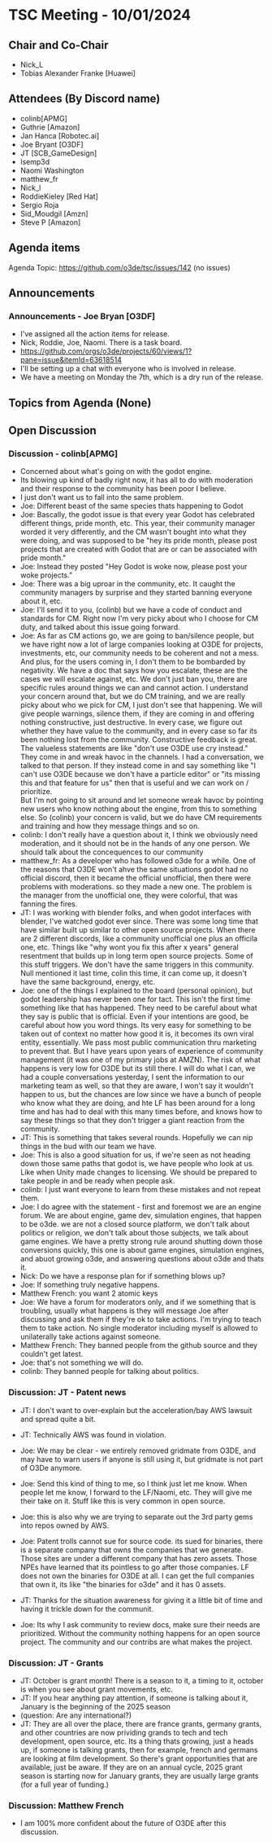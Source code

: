 # TSC Meeting - 10/01/2024

## Chair and Co-Chair
* Nick_L
* Tobias Alexander Franke [Huawei]

## Attendees (By Discord name)
* colinb[APMG]
* Guthrie [Amazon]
* Jan Hanca [Robotec.ai]
* Joe Bryant [O3DF]
* JT [SCB_GameDesign]
* lsemp3d
* Naomi Washington
* matthew_fr
* Nick_l
* RoddieKieley [Red Hat]
* Sergio Roja
* Sid_Moudgil [Amzn]
* Steve P [Amazon]

## Agenda items
Agenda Topic: https://github.com/o3de/tsc/issues/142 (no issues)

## Announcements

### Announcements - Joe Bryan [O3DF]
* I've assigned all the action items for release.
* Nick, Roddie, Joe, Naomi.  There is a task board.
* https://github.com/orgs/o3de/projects/60/views/1?pane=issue&itemId=63618514
* I'll be setting up a chat with everyone who is involved in release.
* We have a meeting on Monday the 7th, which is a dry run of the release.

## Topics from Agenda (None)

## Open Discussion

### Discussion - colinb[APMG]
* Concerned about what's going on with the godot engine.
* Its blowing up kind of badly right now, it has all to do with moderation and their response to the community has been poor I believe.
* I just don't want us to fall into the same problem.
* Joe:  Different beast of the same species thats happening to Godot
* Joe:  Bascally, the godot issue is that every year Godot has celebrated different things, pride month, etc.  This year, their
  community manager worded it very differently, and the CM wasn't bought into what they were doing, and was supposed to be "hey its pride month,
  please post projects that are created with Godot that are or can be associated with pride month."
* Joe:  Instead they posted "Hey Godot is woke now, please post your woke projects."
* Joe:  There was a big uproar in the community, etc.  It caught the community managers by surprise and they started banning everyone
  about it, etc.  
* Joe:  I'll send it to you, (colinb) but we have a code of conduct and standards for CM.  Right now I'm very picky about who I choose for CM duty, 
  and talked about this issue going forward.
* Joe:  As far as CM actions go, we are going to ban/silence people, but we have right now a lot of large companies looking at O3DE for projects, investments, etc,
        our community needs to be coherent and not a mess.  And plus, for the users coming in, I don't them to be bombarded by negativity.
        We have a doc that says how you escalate, these are the cases we will escalate against, etc. 
        We don't just ban you, there are specific rules around things we can and cannot action.
        I understand your concern around that, but we do CM training, and we are really picky about who we pick for CM, I just don't see
        that happening.
        We will give people warnings, silence them, if they are coming in and offering nothing constructive, just destructive.
        In every case, we figure out whether they have value to the community, and in every case so far its been nothing lost from the community.
        Constructive feedback is great.  The valueless statements are like "don't use O3DE use cry instead."  They come in and wreak havoc in the channels.
        I had a conversation, we talked to that person.
        If they instead come in and say something like "I can't use O3DE because we don't have a particle editor" or "its missing this and that feature for us"
        then that is useful and we can work on / prioritize.  
        But I'm not going to sit around and let someone wreak havoc by pointing new users who know nothing about the engine, from this to something else.
        So (colinb) your concern is valid, but we do have CM requirements and training and how they message things and so on.
* colinb: I don't really have a question about it, I think we obviously need moderation, and it should not be in the hands of any one person.
          We should talk about the concequences to our community
* matthew_fr: As a developer who has followed o3de for a while.  One of the reasons that O3DE won't ahve the same situations
              godot had no official discord, then it became the official unofficial, then there were problems with moderations.
              so they made a new one.  The problem is the manager from the unofficial one, they were colorful, that was fanning the fires.
* JT: I was working with blender folks, and when godot interfaces with blender, I've watched godot ever since.
      There was some long time that have similar built up similar to other open source projects.
      When there are 2 different discords, like a community unofficial one plus an officila one, etc.
      Things like "why wont you fix this after x years" general resentment that builds up in long term open source projects.
      Some of this stuff triggers.  We don't have the same triggers in this community.  
      Null mentioned it last time, colin this time, it can come up, it doesn't have the same background, energy, etc.
* Joe: one of the things I explained to the board (personal opinion), but godot leadership has never been one for tact.
       This isn't the first time something like that has happened.  They need to be careful about what they say is public that is official.
       Even if your intentions are good, be careful about how you word things.  Its very easy for something to be taken out of context no matter
       how good it is, it becomes its own viral entity, essentially.
       We pass most public communication thru marketing to prevent that.
       But I have years upon years of experience of community management (it was one of my primary jobs at AMZN).
       The risk of what happens is very low for O3DE but its still there.
       I will do what I can, we had a couple conversations yesterday, I sent the information to our marketing team as well, so that they are aware,
       I won't say it wouldn't happen to us, but the chances are low since we have a bunch of people who know what they are doing, and hte LF has 
       been around for a long time and has had to deal with this many times before, and knows how to say these things so that they don't trigger a giant
       reaction from the community.
* JT:  This is something that takes several rounds.  Hopefully we can nip things in the bud with our team we have.
* Joe: This is also a good situation for us, if we're seen as not heading down those same paths that godot is, we have people who look at us.
       Like when Unity made changes to licensing.  We should be prepared to take people in and be ready when people ask.
* colinb: I just want everyone to learn from these mistakes and not repeat them.
* Joe:  I do agree with the statement - first and foremost we are an engine forum. We are about engine, game dev, simulation engines, that happen to be
        o3de.  we are not a closed source platform, we don't talk about politics or religion, we don't talk about those subjects, we talk about game engines.
        We have a pretty strong rule around shutting down those conversions quickly, this one is about game engines, simulation engines, and abuot growing o3de,
        and answering questions about o3de and thats it.
* Nick: Do we have a response plan for if something blows up?
* Joe:  If something truly negative happens.
* Matthew French:  you want 2 atomic keys
* Joe:  We have a forum for moderators only, and if we something that is troubling, usually what happens is they will message Joe after discussing and ask them if they're ok to take actions.  I'm trying to teach them to take action.  No single moderator including myself is allowed to unilaterally take actions against someone.
* Matthew French: They banned people from the github source and they couldn't get latest.
* Joe: that's not something we will do.
* colinb: They banned people for talking about politics.

### Discussion: JT - Patent news
* JT:   I don't want to over-explain but the acceleration/bay AWS lawsuit and spread quite a bit.
* JT:   Technically AWS was found in violation.
* Joe:  We may be clear - we entirely removed gridmate from O3DE, and may have to warn users if anyone is still using it, but gridmate is not part of O3De anymore.

* Joe:  Send this kind of thing to me, so I think just let me know.  When people let me know, I forward to the LF/Naomi, etc.
        They will give me their take on it.  Stuff like this is very common in open source.
* Joe:  this is also why we are trying to separate out the 3rd party gems into repos owned by AWS.
* Joe:  Patent trolls cannot sue for source code.  its sued for binaries, there is a separate company that owns the companies that we generate.
        Those sites are under a different company that has zero assets.  Those NPEs have learned that its pointless to go after those companies.
        LF does not own the binaries for O3DE at all.  I can get the full companies that own it, its like "the binaries for o3de" and it has 0 assets.
* JT:   Thanks for the situation awareness for giving it a little bit of time and having it trickle down for the communit.
* Joe:  Its why I ask community to review docs, make sure their needs are prioritized.  Without the community nothing happens for an open source project.
        The community and our contribs are what makes the project.

### Discussion: JT - Grants
* JT:   October is grant month!  There is a season to it, a timing to it, october is when you see about grant movements, etc.
* JT:   If you hear anything pay attention, if someone is talking about it, January is the beginning of the 2025 season
* (question: Are any international?)
* JT:   They are all over the place, there are france grants, germany grants, and other countries are now prividing grands to tech and tech
        development, open source, etc.  Its a thing thats growing, just a heads up, if someone is talking grants, then for example, french and germans
        are looking at film development.  So there's grant opportunities that are available, just be aware.  If they are on an annual cycle, 
        2025 grant season is starting now for January grants, they are usually large grants (for a full year of funding.)

### Discussion: Matthew French
* I am 100% more confident about the future of O3DE after this discussion.

